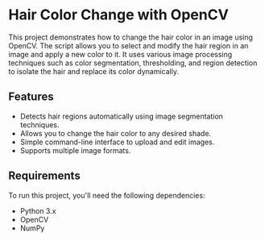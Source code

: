 # Hair Color Change with OpenCV

This project demonstrates how to change the hair color in an image using OpenCV. The script allows you to select and modify the hair region in an image and apply a new color to it. It uses various image processing techniques such as color segmentation, thresholding, and region detection to isolate the hair and replace its color dynamically.

## Features

- Detects hair regions automatically using image segmentation techniques.
- Allows you to change the hair color to any desired shade.
- Simple command-line interface to upload and edit images.
- Supports multiple image formats.

## Requirements

To run this project, you'll need the following dependencies:

- Python 3.x
- OpenCV
- NumPy


